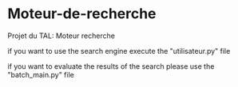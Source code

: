# Moteur-de-recherche
Projet du TAL: Moteur recherche 

if you want to use the search engine execute the "utilisateur.py" file

if you want to evaluate  the results of the search please use the "batch_main.py" file 

